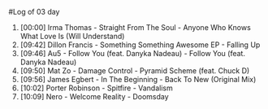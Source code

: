 #Log of 03 day

1. [00:00] Irma Thomas - Straight From The Soul - Anyone Who Knows What Love Is (Will Understand)
1. [09:42] Dillon Francis - Something Something Awesome EP - Falling Up
1. [09:46] Au5 - Follow You (feat. Danyka Nadeau) - Follow You (feat. Danyka Nadeau)
1. [09:50] Mat Zo - Damage Control - Pyramid Scheme (feat. Chuck D)
1. [09:56] James Egbert - In The Beginning - Back To New (Original Mix)
1. [10:02] Porter Robinson - Spitfire - Vandalism
1. [10:09] Nero - Welcome Reality - Doomsday
